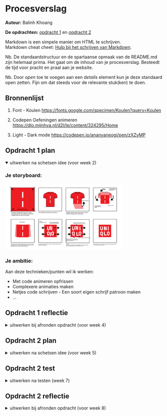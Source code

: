 # Procesverslag
**Auteur:** Balinh Khoang

**De opdrachten:** [opdracht 1](opdracht1/index.html) en [opdracht 2](opdracht2/index.html)


Markdown is een simpele manier om HTML te schrijven.  
Markdown cheat cheet: [Hulp bij het schrijven van Markdown](https://github.com/adam-p/markdown-here/wiki/Markdown-Cheatsheet).

Nb. De standaardstructuur en de spartaanse opmaak van de README.md zijn helemaal prima. Het gaat om de inhoud van je procesverslag. Besteedt de tijd voor pracht en praal aan je website.

Nb. Door *open* toe te voegen aan een *details* element kun je deze standaard open zetten. Fijn om dat steeds voor de relevante stuk(ken) te doen.



## Bronnenlijst
  1. Font - Koulen
     https://fonts.google.com/specimen/Koulen?query=Koulen

  2. Codepen Oefeningen animeren
     https://dlo.mijnhva.nl/d2l/le/content/324295/Home
     
  3. Light - Dark mode
     https://codepen.io/ananyaneogi/pen/zXZyMP



## Opdracht 1 plan

<details open>
  <summary>uitwerken na schetsen idee (voor week 2)</summary>


  ### Je storyboard:
  <img src="readme-images/storyboard-uniqlo.jpg" width="375px" alt="storyboard voor opdracht 1">


  ### Je ambitie: 
  Aan deze technieken/punten wil ik werken:
  - Met code animeren opfrissen
  - Complexere animaties maken
  - Netjes code schrijven - Een soort eigen schrijf patroon maken
  - ...
 
</details>



## Opdracht 1 reflectie

<details>
  <summary>uitwerken bij afronden opdracht (voor week 4)</summary>


  ### Je uitkomst - karakteristiek screenshot(s):
  <img src="readme-images/animatieStart.jpg" width="375px" alt="uitkomst opdracht 1 start van de animatie">
  <img src="readme-images/animatieEind.png" width="375px" alt="uitkomst opdracht 1 einde van de animatie">


  ### Dit ging goed/Heb ik geleerd: 
  Korte omschrijving met plaatje(s)

  <img src="readme-images/animatieStart.jpg" width="375px" alt="uitkomst opdracht 1 start van de animatie">
  <img src="readme-images/animatieEind.png" width="375px" alt="uitkomst opdracht 1 einde van de animatie">
  Ik heb geleerd hoe je losse onderdelen kan animeren en meerdere animatie acties in 1 actie zet.
  Verder was het animeren met css even een opfrisser in wat de mogelijkheden zijn. 


  ### Dit was lastig/Is niet gelukt:
  Korte omschrijving met plaatje(s)

  <img src="readme-images/animatieFail.png" width="375px" alt="niet gelukte animatie">
  Tijdens het maken van de animatie verplaatste de hele h1 zich zodra het bewoog. In de animatie wilde ik ook nog scale gebruiken en rotate. 
</details>



## Opdracht 2 plan

<details>
  <summary>uitwerken na schetsen idee (voor week 5)</summary>


  ### Je ontwerp:
  <img src="readme-images/dummy-plaatje.svg" width="375px" alt="ontwerp opdracht 2">


  ### Je ambitie: 
  Aan deze technieken/punten wil ik werken:
  - punt 1
  - punt 2
  - nog een punt
  - ...
</details>



## Opdracht 2 test

<details>
  <summary>uitwerken na testen (week 7)</summary>

  Neem minimaal 5 bevindingen op:



  ### Bevinding 1:
  Omschrijving van wat er nog niet orde was (tekst en afbeeding(en)).

  #### oplossing:
  Beschrijving hoe je het hebt hebt opgelost of als het niet gelukt is hoe je het zou oplossen (tekst en afbeeding(en)).



  ### Bevinding 2:
  Omschrijving van wat er nog niet orde was (tekst en afbeeding(en)).

  #### oplossing:
  Beschrijving hoe je het hebt hebt opgelost of als het niet gelukt is hoe je het zou oplossen (tekst en afbeeding(en)).



  ### Bevinding 3:
  ...
</details>



## Opdracht 2 reflectie

<details>
  <summary>uitwerken bij afronden opdracht (voor week 8)</summary>

  ### Je uitkomst - karakteristiek screenshot(s):
  <img src="readme-images/dummy-plaatje.svg" width="375px" alt="uitkomst opdracht 2">


  ### Dit ging goed/Heb ik geleerd: 
  Korte omschrijving met plaatje(s)

  <img src="readme-images/dummy-plaatje.svg" width="375px" alt="top">


  ### Dit was lastig/Is niet gelukt:
  Korte omschrijving met plaatje(s)

  <img src="readme-images/dummy-plaatje.svg" width="375px" alt="bummer">
</details>
